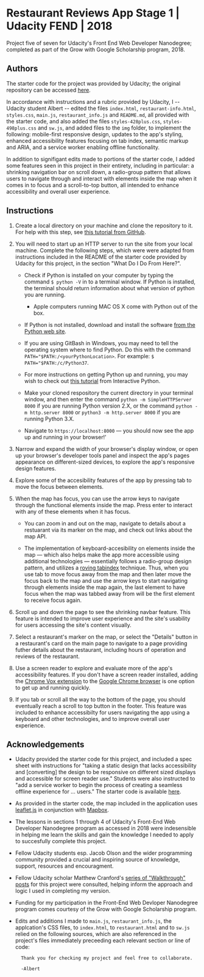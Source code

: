 # Restaurant Reviews App Stage 1 | Udacity FEND | 2018

Project five of seven for Udacity's Front End Web Developer Nanodegree; completed as part of the Grow with Google Scholarship program, 2018.

## Authors

The starter code for the project was provided by Udacity; the original repository can be accessed [here](https://github.com/udacity/mws-restaurant-stage-1).

In accordance with instructions and a rubric provided by Udacity, I -- Udacity student Albert -- edited the files `index.html`, `restaurant-info.html`, `styles.css`, `main.js`, `restaurant_info.js` and `README.md`, all provided with the starter code, and also added the files `styles-428plus.css`, `styles-498plus.css` and `sw.js`, and added files to the `img` folder, to implement the following: mobile-first responsive design, updates to the app's styling, enhanced accessibility features focusing on tab index, semantic markup and ARIA, and a service worker enabling offline functionality. 

In addition to signifigant edits made to portions of the starter code, I added some features seen in this project in their entirety, including in particular: a shrinking navigation bar on scroll down, a radio-group pattern that allows users to navigate through and interact with elements inside the map when it comes in to focus and a scroll-to-top button, all intended to enhance accessibility and overall user experience.

## Instructions

1. Create a local directory on your machine and clone the repository to it. For help with this step, see [this tutorial from GitHub](https://help.github.com/articles/cloning-a-repository/ "GitHub Help — Clone a Repository").

2. You will need to start up an HTTP server to run the site from your local machine. Complete the following steps, which were were adapted from instructions included in the README of the starter code provided by Udacity for this project, in the section "What Do I Do From Here?".

    * Check if Python is installed on your computer by typing the command `$ python -V` in to a terminal window. If Python is installed, the terminal should return information about what version of python you are running.
    
      * Apple computers running MAC OS X come with Python out of the box.

    * If Python is not installed, download and install the software [from the Python web site](https://www.python.org/ "Python Home Page").

    * If you are using GitBash in Windows, you may need to tell the operating system where to find Python. Do this with the command `PATH="$PATH:/<yourPythonLocation>`. For example: `$ PATH="$PATH:/c/Python37`. 
    
    * For more instructions on getting Python up and running, you may wish to check out [this tutorial](http://interactivepython.org/runestone/static/pip2/Installation/pythonInstall.html "'Intall and Configure Python' by Interactive Python") from Interactive Python.

    * Make your cloned respository the current directory in your terminal window, and then enter the command `python -m SimpleHTTPServer 8000` if you are running Python version 2.X, or the command `python -m http.server 8000` or `python3 -m http.server 8000` if you are running Python 3.X.

    * Navigate to `https://localhost:8000` — you should now see the app up and running in your browser!'

3. Narrow and expand the width of your browser's display window, or open up your browser's developer tools panel and inspect the app's pages appearance on different-sized devices, to explore the app's responsive design features.

4. Explore some of the accesibility features of the app by pressing tab to move the focus between elements.
  
5. When the map has focus, you can use the arrow keys to navigate through the functional elements inside the map. Press enter to interact with any of these elements when it has focus. 
  
    * You can zoom in and out on the map, navigate to details about a restuarant via its marker on the map, and check out links about the map API.

    * The implementation of keyboard-accesibility on elements inside the map — which also helps make the app more accessible using additional technologies — essentially follows a radio-group design pattern, and utilizes a [roving tabindex](https://developer.mozilla.org/en-US/docs/Web/Accessibility/Keyboard-navigable_JavaScript_widgets#Managing_focus_inside_groups "Overview of roving tabindex technique for managing focus inside groups on MDN") technique. Thus, when you use tab to move focus away from the map and then later move the focus back to the map and use the arrow keys to start navigating through elements inside the map again, the last element to have focus when the map was tabbed away from will be the first element to receive focus again.


6. Scroll up and down the page to see the shrinking navbar feature. This feature is intended to improve user experience and the site's usability for users accessing the site's content visually.


7. Select a restaurant's marker on the map, or select the "Details" button in a restaurant's card on the main page to navigate to a page providing futher details about the restaurant, including hours of operation and reviews of the restaurant.


8. Use a screen reader to explore and evaluate more of the app's accessibility features. If you don't have a screen reader installed, adding the [Chrome Vox extension](https://chrome.google.com/webstore/detail/chromevox/kgejglhpjiefppelpmljglcjbhoiplfn?hl=en "Chrome Vox Extension") to the [Google Chrome browser](https://www.google.com/chrome/browser/ "Google 
Chrome") is one option to get up and running quickly.

9. If you tab or scroll all the way to the bottom of the page, you should eventually reach a scroll to top button in the footer. This feature was included to enhance accessibilty for users navigating the app using a keyboard and other technologies, and to improve overall user experience.



## Acknowledgements

* Udacity provided the starter code for this project, and included a spec sheet with instructions for "taking a static design that lacks accessibility and [converting] the design to be responsive on different sized displays and accessible for screen reader use." Students were also instructed to "add a service worker to begin the process of creating a seamless offline experience for ... users." The starter code is available [here](https://github.com/udacity/mws-restaurant-stage-1).

* As provided in the starter code, the map included in the application uses [leaflet.js](https://leafletjs.com/) in conjunction with [Mapbox](https://www.mapbox.com/).

* The lessons in sections 1 through 4 of Udacity's Front-End Web Developer Nanodegree program as accessed in 2018 were indesensible in helping me learn the skills and gain the knowledge I needed to apply to succesfully complete this project.

* Fellow Udacity students esp. Jacob Olson and the wider programming community provided a crucial and inspiring source of knowledge, support, resources and encouragment.

* Fellow Udacity scholar Matthew Cranford's [series of "Walkthrough" posts](https://www.matthewcranford.com) for this project were consulted, helping inform the approach and logic I used in completing my version.

* Funding for my participation in the Front-End Web Devloper Nanodegree program comes courtesy of the Grow with Google Scholarship program.

* Edits and additions I made to `main.js`, `restaurant_info.js`, the applcation's CSS files, to `index.html`, to `restaurant.html` and to `sw.js` relied on the following sources, which are also referenced in the project's files immediately preceeding each relevant section or line of code:


        Thank you for checking my project and feel free to collaborate.
  
        -Albert
    
